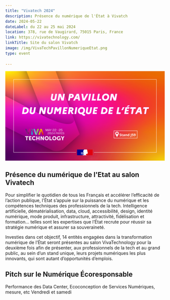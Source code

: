 ```yaml
---
title: "Vivatech 2024"
description: Présence du numérique de l'État à Vivatch
date: 2024-05-22
dateLabel: du 22 au 25 mai 2024
location: 378, rue de Vaugirard, 75015 Paris, France
link: https://vivatechnology.com/
linkTitle: Site du salon Vivatch
image: /img/VivaTechPavillonNumeriqueEtat.png
type: event

---
```


![Visuel du pavillon numérique de l'État au salon Vivatech](/img/VivaTechPavillonNumeriqueEtat.png)

## Présence du numérique de l'Etat au salon Vivatech
Pour simplifier le quotidien de tous les Français et accélérer l’efficacité de l’action publique, l’État s’appuie sur la puissance du numérique et les compétences techniques des professionnels de la tech. Intelligence artificielle, dématérialisation, data, cloud, accessibilité, design, identité numérique, mode produit, infrastructure, attractivité, fidélisation et formation… telles sont les expertises que l’État recrute pour réussir sa stratégie numérique et assurer sa souveraineté.

Investies dans cet objectif, 14 entités engagées dans la transformation numérique de l’État seront présentes au salon VivaTechnology pour la deuxième fois afin de présenter, aux professionnels de la tech et au grand public, au sein d’un stand unique, leurs projets numériques les plus innovants, qui sont autant d’opportunités d’emplois.

## Pitch sur le Numérique Écoresponsable
Performance des Data Center, Ecoconception de Services Numériques, mesure, etc
Vendredi et samedi
